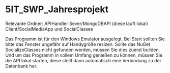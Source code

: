 # 5IT_SWP_Jahresprojekt
Relevante Ordner:
APIHandler
Sever/MongoDBAPI (diese läuft lokal)
Client/SocialMediaApp und SocialClasses

Das Programm ist für den Windows Emulator ausgelegt.
Bei Start sollten Sie bitte das Fenster ungefähr auf Handygröße resizen.
Sollte das NuGet SocializeClasses nicht gefunden werden, müssen Sie dies zuerst builden.
Und um das Programm in vollem Umfang genießen zu können, müssen Sie die API lokal starten, diese stellt dann automatisch eine Verbindung zu der Datenbank her.
